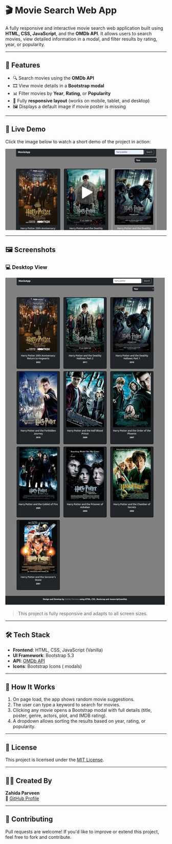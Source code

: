 # 🎬 Movie Search Web App

A fully responsive and interactive movie search web application built using **HTML, CSS, JavaScript**, and the **OMDb API**. It allows users to search movies, view detailed information in a modal, and filter results by rating, year, or popularity.

---

## 🚀 Features

- 🔍 Search movies using the **OMDb API**
- 🎞️ View movie details in a **Bootstrap modal**
- 📊 Filter movies by **Year**, **Rating**, or **Popularity**
- 📱 Fully **responsive layout** (works on mobile, tablet, and desktop)
- 🖼️ Displays a default image if movie poster is missing

---

## 🎥 Live Demo

Click the image below to watch a short demo of the project in action:

[![Watch the Demo](./images/thumbnail.png)](https://www.loom.com/share/a891cb94b2da46b9af30fedffbc45414?sid=3ba379db-2673-47cc-96a6-98e68d641242)

---

## 🖼️ Screenshots

### 💻 Desktop View
![Movie App Desktop](./images/Movie-Search-Web.png)

> This project is fully responsive and adapts to all screen sizes.

---

## 🛠️ Tech Stack

- **Frontend**: HTML, CSS, JavaScript (Vanilla)
- **UI Framework**: Bootstrap 5.3
- **API**: [OMDb API](http://www.omdbapi.com/)
- **Icons**: Bootstrap Icons ( modals)

---

## 🧠 How It Works

1. On page load, the app shows random movie suggestions.
2. The user can type a keyword to search for movies.
3. Clicking any movie opens a Bootstrap modal with full details (title, poster, genre, actors, plot, and IMDB rating).
4. A dropdown allows sorting the results based on year, rating, or popularity.

---

## 📜 License

This project is licensed under the [MIT License](LICENSE).

---

## 🙋‍♀️ Created By

**Zahida Parveen**  
🔗 [GitHub Profile](https://github.com/RaiZahida)

---

## 🤝 Contributing

Pull requests are welcome! If you'd like to improve or extend this project, feel free to fork and contribute.


